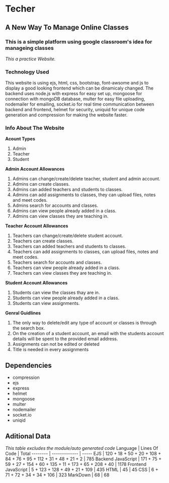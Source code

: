 # Techer
## A New Way To Manage Online Classes

### This is a simple platform using google classroom's idea for manageing classes
*This a practice Website.*

### Technology Used
This website is using ejs, html, css, bootstrap, font-awsome and js to display a good looking frontend which can be dinamicaly changed.
The backend uses node.js with express for easy set up, mongoose for connection with mongoDB database, multer for easy file uploading, nodemailer for emailing, socket.io for real time communication between backend and frontend, helmet for security, uniquid for unique code generation and compression for making the website faster. 

### Info About The Website

__Acount Types__
1. Admin 
2. Teacher 
3. Student

__Admin Account Allowances__
1. Admins can change/create/delete teacher, student and admin account.
2. Admins can create classes.
3. Admins can added teachers and students to classes.
4. Admins can add assignments to classes, they can upload files, notes and meet codes.
5. Admins search for accounts and classes.
6. Admins can view people already added in a class.
7. Admins can view classes they are teaching in.

__Teacher Account Allowances__
1. Teachers can change/create/delete student account.
2. Teachers can create classes.
3. Teachers can added teachers and students to classes.
4. Teachers can add assignments to classes, can upload files, notes and meet codes.
5. Teachers search for accounts and classes.
6. Teachers can view people already added in a class.
7. Teachers can view classes they are teaching in.

__Student Account Allowances__
1. Students can view the classes thay are in.
1. Students can view people already added in a class.
1. Students can view assignments.

__Genral Guidlines__
1. The only way to delete/edit any type of account or classes is through the search box.
2. On the creation of a student account, an email with the students account details will be spent to the provided email address.
3. Assignments can not be edited or deleted
4. Title is needed in every assignments


## Dependencies
* compression
* ejs
* express
* helmet
* mongoose
* multer
* nodemailer
* socket.io
* uniqid


## Aditional Data
*This table excludes the module/auto generated code*
Language | Lines Of Code | Total
-------- | ------------- | -----
EJS | 120 + 18 + 50 + 20 + 108 + 84 + 76 + 95 + 112 + 31 + 48 + 21 + 2 | 785
Backend JavaScript | 171 + 75 + 59 + 27 + 154 + 60 + 135 + 11 + 173 + 65 + 208 + 40 | 1178
Frontend JavaScript |  5 + 123 + 128 + 49 + 21 + 109 | 435
HTML | 45 | 45
CSS | 6 + 71 + 72 + 34 + 34 + 106 | 323
MarkDown | 68 | 68